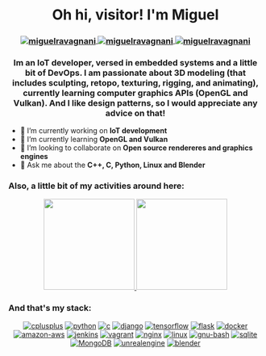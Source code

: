 <h1 align="center">Oh hi, visitor! I'm Miguel</h1>

<h3 align="center">

<a href="miguel.ravagnani@gmail.com" target="blank">
<img align="center" src="https://img.shields.io/badge/miguel.ravagnani@gmail.com-A10088?style=for-the-badge&logo=gmail&logoColor=A10088&labelColor=ffffff" alt="miguelravagnani" />
</a>

<a href="https://www.linkedin.com/in/miguelravagnani/" target="blank">
<img align="center" src="https://img.shields.io/badge/-LinkedIn-A10088?style=for-the-badge&logo=LinkedIn&logoColor=A10088&labelColor=ffffff" alt="miguelravagnani" />
</a>
    
<a href="https://www.artstation.com/miguelravagnani" target="blank">
<img align="center" src="https://img.shields.io/badge/-Artstation-A10088?style=for-the-badge&logo=Artstation&logoColor=A10088&labelColor=ffffff" alt="miguelravagnani" />
</a>

</h3>


<h3 align="center">Im an IoT developer, versed in embedded systems and a little bit of DevOps. I am passionate about 3D modeling (that includes sculpting, retopo, texturing, rigging, and animating), currently learning computer graphics APIs (OpenGL and Vulkan). And I like design patterns, so I would appreciate any advice on that!</h3>



- 🔭 I’m currently working on **IoT development**
- 🌱 I’m currently learning **OpenGL and Vulkan**
- 👯 I’m looking to collaborate on **Open source rendereres and graphics engines**
- 💬 Ask me about the **C++, C, Python, Linux and Blender**

<h3 align="left">Also, a little bit of my activities around here:</h3>

<p align="center">
<a href="https://github.com/MiguelRavagnani">
<img height="180em" src="https://github-readme-stats.vercel.app/api?username=MiguelRavagnani&theme=synthwave&show_icons=true" />
<img height="180em" src="https://github-readme-stats.vercel.app/api/top-langs/?username=MiguelRavagnani&theme=synthwave&langs_count=6&layout=compact" />
</a>
</p>

<h3 align="left">And that's my stack:</h3>
<p align="center">
<a href="https://www.cplusplus.com/"><img src="https://img.shields.io/badge/C++-A10088.svg?style=for-the-badge&logo=cplusplus&logoColor=A10088&labelColor=ffffff" alt="cplusplus"></a>
<a href="https://www.python.org/"><img src="https://img.shields.io/badge/python-A10088.svg?style=for-the-badge&logo=python&logoColor=A10088&labelColor=ffffff" alt="python"></a>
<a href="https://www.cprogramming.com/"><img src="https://img.shields.io/badge/Ansi C-A10088.svg?style=for-the-badge&logo=c&logoColor=A10088&labelColor=ffffff" alt="c"></a>
<a href="https://www.djangoproject.com/"><img src="https://img.shields.io/badge/django-A10088.svg?style=for-the-badge&logo=django&logoColor=A10088&labelColor=ffffff" alt="django"></a>
<a href="https://www.tensorflow.org/federated"><img src="https://img.shields.io/badge/tensorflow-A10088?style=for-the-badge&logo=tensorflow&logoColor=A10088&labelColor=ffffff" alt="tensorflow"></a>
<a href="https://flask.palletsprojects.com/en/2.0.x/"><img src="https://img.shields.io/badge/flask-A10088?style=for-the-badge&logo=flask&logoColor=A10088&labelColor=ffffff" alt="flask"></a>
<a href="https://www.docker.com/"><img src="https://img.shields.io/badge/docker-A10088.svg?style=for-the-badge&logo=docker&logoColor=A10088&labelColor=ffffff" alt="docker"></a>
<a href="https://aws.amazon.com/"><img src="https://img.shields.io/badge/AWS-A10088?style=for-the-badge&logo=amazon-aws&logoColor=A10088&labelColor=ffffff" alt="amazon-aws"></a>
<a href="https://www.jenkins.io/"><img src="https://img.shields.io/badge/Jenkins-A10088?style=for-the-badge&logo=jenkins&logoColor=A10088&labelColor=ffffff" alt="jenkins"></a>
<a href="https://www.vagrantup.com/"><img src="https://img.shields.io/badge/vagrant-A10088?style=for-the-badge&logo=vagrant&logoColor=A10088&labelColor=ffffff" alt="vagrant"></a>
<a href="https://www.nginx.com/"><img src="https://img.shields.io/badge/nginx-A10088?style=for-the-badge&logo=nginx&logoColor=A10088&labelColor=ffffff" alt="nginx"></a>
<a href="https://www.linux.org/"><img src="https://img.shields.io/badge/linux-A10088?style=for-the-badge&logo=linux&logoColor=A10088&labelColor=ffffff" alt="linux"></a>
<a href="https://www.gnu.org/software/bash/"><img src="https://img.shields.io/badge/Bash-A10088?style=for-the-badge&logo=gnu-bash&logoColor=A10088&labelColor=ffffff" alt="gnu-bash"></a>
<a href="https://sqlite.org/index.html"><img src="https://img.shields.io/badge/sqlite-A10088?style=for-the-badge&logo=sqlite&logoColor=A10088&labelColor=ffffff" alt="sqlite"></a>
<a href="https://www.mongodb.com"><img src="https://img.shields.io/badge/Mongo_DB-A10088?style=for-the-badge&logo=MongoDB&logoColor=A10088&labelColor=ffffff" alt="MongoDB"></a>
<a href="https://www.unrealengine.com/en-US/"><img src="https://img.shields.io/badge/unreal_engine-A10088?style=for-the-badge&logo=unrealengine&logoColor=A10088&labelColor=ffffff" alt="unrealengine"></a>
<a href="https://www.blender.org/"><img src="https://img.shields.io/badge/blender-A10088.svg?style=for-the-badge&logo=blender&logoColor=A10088&labelColor=ffffff" alt="blender"></a>

